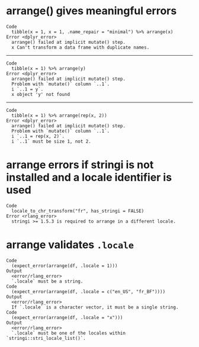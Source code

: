 # arrange() gives meaningful errors

    Code
      tibble(x = 1, x = 1, .name_repair = "minimal") %>% arrange(x)
    Error <dplyr_error>
      arrange() failed at implicit mutate() step. 
      x Can't transform a data frame with duplicate names.

---

    Code
      tibble(x = 1) %>% arrange(y)
    Error <dplyr_error>
      arrange() failed at implicit mutate() step. 
      Problem with `mutate()` column `..1`.
      i `..1 = y`.
      x object 'y' not found

---

    Code
      tibble(x = 1) %>% arrange(rep(x, 2))
    Error <dplyr_error>
      arrange() failed at implicit mutate() step. 
      Problem with `mutate()` column `..1`.
      i `..1 = rep(x, 2)`.
      i `..1` must be size 1, not 2.

# arrange errors if stringi is not installed and a locale identifier is used

    Code
      locale_to_chr_transform("fr", has_stringi = FALSE)
    Error <rlang_error>
      stringi >= 1.5.3 is required to arrange in a different locale.

# arrange validates `.locale`

    Code
      (expect_error(arrange(df, .locale = 1)))
    Output
      <error/rlang_error>
      `.locale` must be a string.
    Code
      (expect_error(arrange(df, .locale = c("en_US", "fr_BF"))))
    Output
      <error/rlang_error>
      If `.locale` is a character vector, it must be a single string.
    Code
      (expect_error(arrange(df, .locale = "x")))
    Output
      <error/rlang_error>
      `.locale` must be one of the locales within `stringi::stri_locale_list()`.

